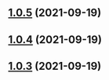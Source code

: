 ## [1.0.5](https://github.com/wow-actions/update-authors/compare/v1.0.4...v1.0.5) (2021-09-19)

## [1.0.4](https://github.com/wow-actions/update-authors/compare/v1.0.3...v1.0.4) (2021-09-19)

## [1.0.3](https://github.com/wow-actions/update-authors/compare/v1.0.2...v1.0.3) (2021-09-19)
